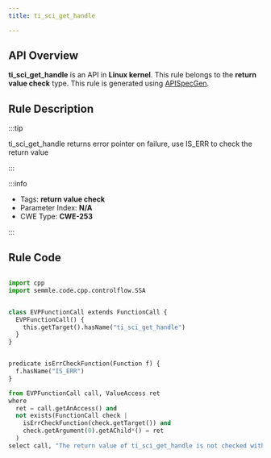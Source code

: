 ```yaml
---
title: ti_sci_get_handle

---
```



## API Overview
**ti_sci_get_handle** is an API in **Linux kernel**. This rule belongs to the **return value check** type. This rule is generated using [APISpecGen](../../tools/APISpecGen).
## Rule Description

:::tip

ti_sci_get_handle returns error pointer on failure, use IS_ERR to check the return value

:::

:::info

- Tags: **return value check**
- Parameter Index: **N/A**
- CWE Type: **CWE-253**

:::

## Rule Code
```python

import cpp
import semmle.code.cpp.controlflow.SSA


class EVPFunctionCall extends FunctionCall {
  EVPFunctionCall() {
    this.getTarget().hasName("ti_sci_get_handle")
  }
}


predicate isErrCheckFunction(Function f) {
  f.hasName("IS_ERR") 
}

from EVPFunctionCall call, ValueAccess ret
where
  ret = call.getAnAccess() and
  not exists(FunctionCall check |
    isErrCheckFunction(check.getTarget()) and
    check.getArgument(0).getAChild*() = ret
  )
select call, "The return value of ti_sci_get_handle is not checked with IS_ERR."
    
```